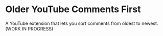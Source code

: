 # Older YouTube Comments First

A YouTube extension that lets you sort comments from oldest to newest. (WORK IN PROGRESS)
